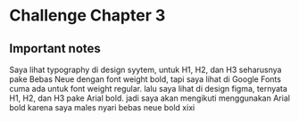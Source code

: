 # Challenge Chapter 3

## Important notes
Saya lihat typography di design syytem, untuk H1, H2, dan H3
seharusnya pake Bebas Neue dengan font weight bold, tapi saya
lihat di Google Fonts cuma ada untuk font weight regular.
lalu saya lihat di design figma, ternyata H1, H2, dan H3 pake
Arial bold. jadi saya akan mengikuti menggunakan Arial bold 
karena saya males nyari bebas neue bold xixi